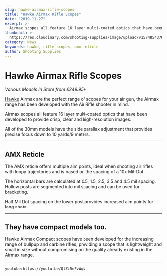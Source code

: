 ```yaml
---
slug: hawke-airmax-rifle-scopes
title: "Hawke Airmax Rifle Scopes"
date: "2019-11-27"
excerpt: >-
  Airmax scopes all feature 16 layer multi-coated optics that have been developed to provide crisp, clear and high-resolution images.
thumbnail: >-
  https://res.cloudinary.com/shooting-supplies/image/upload/v1574854370/Blog/Hawke-Airmax.jpg
category: News
keywords: hawke, rifle scopes, amx reticle
author: Shooting Supplies
---
```


# **Hawke Airmax Rifle Scopes**

_Various Models In Store from £249.95+_

[Hawke](/brand/hawke/) Airmax are the perfect range of scopes for your air gun, the Airmax range has been developed with the Air Rifle shooter in mind.

Airmax scopes all feature 16 layer multi-coated optics that have been developed to provide crisp, clear and high-resolution images.

All of the 30mm models have the side parallax adjustment that provides precise focus down to 10 yards/9 meters.

****

## AMX Reticle

The AMX reticle offers multiple aim points, ideal when shooting air rifles with loopy trajectories and is based on the spacing of a 10x Mil-Dot.

The horizontal bars are calculated at 0.5, 1.5, 2.5, 3.5 and 4.5 mil spacing. Hollow posts are segmented into mil spacing and can be used for bracketing.

Half Mil Dot spacing on the lower post provides increased aim points for long shots.

****

## They have compact models too.

Hawke Airmax Compact scopes have been developed for the increasing range of bullpup and carbine rifles, providing a scope that is lightweight and small in size without compromising on the quality already existing in the Airmax range.

****

`youtube:https://youtu.be/QlZi5eFvWqk`
